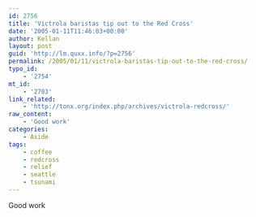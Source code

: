 ```yaml
---
id: 2756
title: 'Victrola baristas tip out to the Red Cross'
date: '2005-01-11T11:46:03+00:00'
author: Kellan
layout: post
guid: 'http://lm.quxx.info/?p=2756'
permalink: /2005/01/11/victrola-baristas-tip-out-to-the-red-cross/
typo_id:
    - '2754'
mt_id:
    - '2703'
link_related:
    - 'http://tonx.org/index.php/archives/victrola-redcross/'
raw_content:
    - 'Good work'
categories:
    - Aside
tags:
    - coffee
    - redcross
    - relief
    - seattle
    - tsunami
---
```


Good work